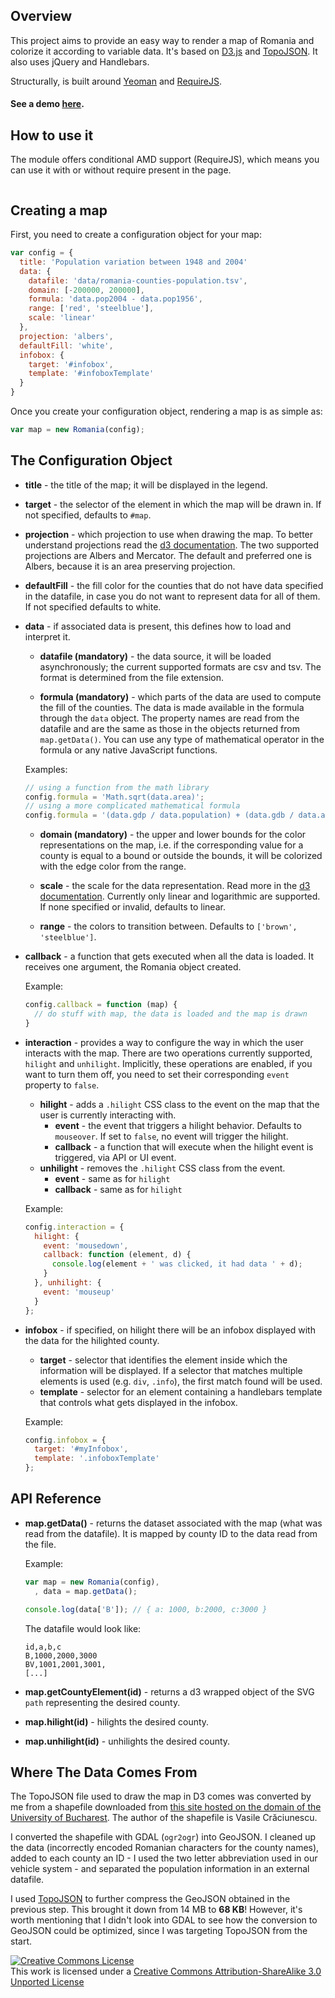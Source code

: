 ## Overview

This project aims to provide an easy way to render a map of Romania and colorize it according to variable data. It's based on [D3.js](http://d3js.org/) and [TopoJSON](https://github.com/mbostock/topojson/). It also uses jQuery and Handlebars.

Structurally, is built around [Yeoman](http://yeoman.io) and [RequireJS](http://requirejs.org).

#### See a demo [here](http://improve.ro/sandbox/romania/).

## How to use it

The module offers conditional AMD support (RequireJS), which means you can use it with or without require present in the page.

````html
````



## Creating a map

First, you need to create a configuration object for your map:

````javascript
var config = {
  title: 'Population variation between 1948 and 2004'
  data: {
    datafile: 'data/romania-counties-population.tsv',
    domain: [-200000, 200000],
    formula: 'data.pop2004 - data.pop1956',
    range: ['red', 'steelblue'],
    scale: 'linear'
  },
  projection: 'albers',
  defaultFill: 'white',
  infobox: {
    target: '#infobox',
    template: '#infoboxTemplate'
  }  
}
````

Once you create your configuration object, rendering a map is as simple as:

````javascript
var map = new Romania(config);
````

## The Configuration Object

* __title__ - the title of the map; it will be displayed in the legend.

* __target__ - the selector of the element in which the map will be drawn in. If not specified, defaults to `#map`.

* __projection__ - which projection to use when drawing the map. To better understand projections read the [d3 documentation](https://github.com/mbostock/d3/wiki/Geo-Projections). The two supported projections are Albers and Mercator. The default and preferred one is Albers, because it is an area preserving projection.

* __defaultFill__ - the fill color for the counties that do not have data specified in the datafile, in case you do not want to represent data for all of them. If not specified defaults to white.

* __data__ - if associated data is present, this defines how to load and interpret it.
    * __datafile (mandatory)__ - the data source, it will be loaded asynchronously; the current supported formats are csv and tsv. The format is determined from the file extension.
    
    * __formula (mandatory)__ - which parts of the data are used to compute the fill of the counties. The data is made available in the formula through the `data` object. The property names are read from the datafile and are the same as those in the objects returned from `map.getData()`. You can use any type of mathematical operator in the formula or any native JavaScript functions.

    Examples:
    ````javascript
    // using a function from the math library
    config.formula = 'Math.sqrt(data.area)';
    // using a more complicated mathematical formula
    config.formula = '(data.gdp / data.population) + (data.gdb / data.area)';
    ````
    
    * __domain (mandatory)__ - the upper and lower bounds for the color representations on the map, i.e. if the corresponding value for a county is equal to a bound or outside the bounds, it will be colorized with the edge color from the range.

    * __scale__ - the scale for the data representation. Read more in the [d3 documentation](https://github.com/mbostock/d3/wiki/Quantitative-Scales). Currently only linear and logarithmic are supported. If none specified or invalid, defaults to linear.
    
    * __range__ - the colors to transition between. Defaults to `['brown', 'steelblue']`.

* __callback__ - a function that gets executed when all the data is loaded. It receives one argument, the Romania object created.

    Example:
    ````javascript
    config.callback = function (map) {
      // do stuff with map, the data is loaded and the map is drawn
    }
    ````
    
* __interaction__ - provides a way to configure the way in which the user interacts with the map. There are two operations currently supported, `hilight` and `unhilight`. Implicitly, these operations are enabled, if you want to turn them off, you need to set their corresponding `event` property to `false`.
    - __hilight__ - adds a `.hilight` CSS class to the event on the map that the user is currently interacting with.
        + __event__ - the event that triggers a hilight behavior. Defaults to `mouseover`. If set to `false`, no event will trigger the hilight.
        + __callback__ - a function that will execute when the hilight event is triggered, via API or UI event.
    - __unhilight__ - removes the `.hilight` CSS class from the event.
        + __event__ - same as for `hilight`
        + __callback__ - same as for `hilight`

    Example:

    ````javascript
    config.interaction = {
      hilight: {
        event: 'mousedown',
        callback: function (element, d) {
          console.log(element + ' was clicked, it had data ' + d);
        }
      }, unhilight: {
        event: 'mouseup'
      }
    };
    ````

* __infobox__ - if specified, on hilight there will be an infobox displayed with the data for the hilighted county.
    + __target__ - selector that identifies the element inside which the information will be displayed. If a selector that matches multiple elements is used (e.g. `div`, `.info`), the first match found will be used.
    + __template__ - selector for an element containing a handlebars template that controls what gets displayed in the infobox.

    Example:
    ````javascript
    config.infobox = {
      target: '#myInfobox',
      template: '.infoboxTemplate'
    };
    ````

## API Reference

* __map.getData()__ - returns the dataset associated with the map (what was read from the datafile). It is mapped by county ID to the data read from the file.
    
    Example:

    ````javascript
    var map = new Romania(config),
      , data = map.getData();

    console.log(data['B']); // { a: 1000, b:2000, c:3000 }
    ````
    
    The datafile would look like:
    ````
    id,a,b,c
    B,1000,2000,3000
    BV,1001,2001,3001,
    [...]
    
* __map.getCountyElement(id)__ - returns a d3 wrapped object of the SVG `path` representing the desired county.
* __map.hilight(id)__ - hilights the desired county.
* __map.unhilight(id)__ - unhilights the desired county.

## Where The Data Comes From

The TopoJSON file used to draw the map in D3 comes was converted by me from a shapefile downloaded from [this site hosted on the domain of the University of Bucharest](http://earth.unibuc.ro/download/romania-seturi-vectoriale). The author of the shapefile is Vasile Crăciunescu.

I converted the shapefile with GDAL (`ogr2ogr`) into GeoJSON. I cleaned up the data (incorrectly encoded Romanian characters for the county names), added to each county an ID - I used the two letter abbreviation used in our vehicle system - and separated the population information in an external datafile.

I used [TopoJSON](https://github.com/mbostock/topojson/) to further compress the GeoJSON obtained in the previous step. This brought it down from 14 MB to **68 KB**! However, it's worth mentioning that I didn't look into GDAL to see how the conversion to GeoJSON could be optimized, since I was targeting TopoJSON from the start.

<a rel="license" href="http://creativecommons.org/licenses/by-sa/3.0/"><img alt="Creative Commons License" style="border-width:0" src="http://i.creativecommons.org/l/by-sa/3.0/88x31.png" /></a><br />This work is licensed under a <a rel="license" href="http://creativecommons.org/licenses/by-sa/3.0/">Creative Commons Attribution-ShareAlike 3.0 Unported License</a>
